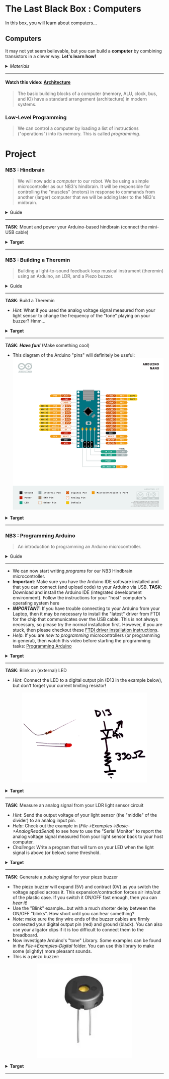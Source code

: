 # The Last Black Box : Computers
In this box, you will learn about computers...

## Computers
It may not yet seem believable, but you can build a **computer** by combining transistors in a clever way. **Let's learn how!**

<details><summary><i>Materials</i></summary><p>

Name|Depth|Description| # |Data|Link|
:-------|:---:|:----------|:-:|:--:|:--:|
Microcontroller|01|Arduino Nano (rev.3)|1|[-D-](/boxes/computers/_resources/datasheets/arduino_nano_rev3.pdf)|[-L-](https://uk.farnell.com/arduino/a000005/arduino-nano-evaluation-board/dp/1848691)
Piezo Buzzer|01|Piezoelectric speaker/transducer|1|[-D-](/boxes/computers/_resources/datasheets/piezo_buzzer.pdf)|[-L-](https://uk.farnell.com/tdk/ps1240p02bt/piezoelectric-buzzer-4khz-70dba/dp/3267212)
Cable (MiniUSB-1m)|01|Mini-USB to Type-A cable (1 m)|1|[-D-](/boxes/computers/)|[-L-](https://uk.farnell.com/molex/88732-8602/usb-cable-2-0-plug-plug-1m/dp/1221071)

</p></details><hr>

#### Watch this video: [Architecture](https://vimeo.com/1033601146)
> The basic building blocks of a computer (memory, ALU, clock, bus, and IO) have a standard arrangement (architecture) in modern systems.


### Low-Level Programming
> We can control a computer by loading a list of instructions ("operations") into its memory. This is called *programming*.


# Project
### NB3 : Hindbrain
> We will now add a *computer* to our robot. We be using a simple microcontroller as our NB3's hindbrain. It will be responsible for controlling the "muscles" (motors) in response to commands from another (larger) computer that we will be adding later to the NB3's midbrain.

<details><summary><weak>Guide</weak></summary>
:-:-: A video guide to completing this project can be viewed <a href="https://vimeo.com/1033609727" target="_blank" rel="noopener noreferrer">here</a>.
</details><hr>

**TASK**: Mount and power your Arduino-based hindbrain (connect the mini-USB cable)
<details><summary><strong>Target</strong></summary>
    The built-in LED on the board should be blinking at 1 Hz.
</details><hr>


### NB3 : Building a Theremin
> Building a light-to-sound feedback loop musical instrument (theremin) using an Arduino, an LDR, and a Piezo buzzer.

<details><summary><weak>Guide</weak></summary>
:-:-: A video guide to completing this project can be viewed <a href="https://vimeo.com/1033896646" target="_blank" rel="noopener noreferrer">here</a>.
</details><hr>

**TASK**: Build a Theremin
- *Hint*: What if you used the analog voltage signal measured from your light sensor to change the frequency of the "tone" playing on your buzzer? Hmm...
<details><summary><strong>Target</strong></summary>
    You should here a sound that varies with your hand motion (in front of a light)
</details><hr>

**TASK**: ***Have fun!*** (Make something cool)
- This diagram of the Arduino "pins" will definitely be useful: ![Arduino Pinout](/boxes/computers/_resources/images/pinout_arduino_nano.png)
<details><summary><strong>Target</strong></summary>
    You should have fun!
</details><hr>


### NB3 : Programming Arduino
> An introduction to programming an Arduino microcontroller.

<details><summary><weak>Guide</weak></summary>
:-:-: A video guide to completing this project can be viewed <a href="https://vimeo.com/1033810807" target="_blank" rel="noopener noreferrer">here</a>.
</details><hr>

- We can now start writing *programs* for our NB3 Hindbrain microcontroller.
- **Important**: Make sure you have the Arduino IDE software installed and that you can connect (and upload code) to your Arduino via USB.
**TASK**: Download and install the Arduino IDE (integrated development environment). Follow the instructions for your "host" computer's operating system here
- ***IMPORTANT***: If you have trouble connecting to your Arduino from your Laptop, then it may be necessary to install the "latest" driver from FTDI for the chip that communicates over the USB cable. This is not always necessary, so please try the normal installation first. However, if you are stuck, then please checkout these [FTDI driver installation instructions](https://support.arduino.cc/hc/en-us/articles/4411305694610-Install-or-update-FTDI-drivers).
- *Help*: If you are *new to programming* microcontrollers (or programming in general), then watch this video before starting the programming tasks: [Programming Arduino](https://vimeo.com/1005131993)
<details><summary><strong>Target</strong></summary>
    You should be able to successfully compile and upload the "Blink" example (with no errors).
</details><hr>

**TASK**: Blink an (external) LED
- *Hint*: Connect the LED to a digital output pin (D13 in the example below), but don't forget your current limiting resistor!
<p align="center">
<img src="../../boxes/computers/_resources/images/LED_driver_circuit.png" alt="LED Driver" width="400">
</p>

<details><summary><strong>Target</strong></summary>
    Your external LED should now be blinking at the same time as the built-in LED (both are connected to pin 13).
</details><hr>

**TASK**: Measure an analog signal from your LDR light sensor circuit
- *Hint*: Send the output voltage of your light sensor (the "middle" of the divider) to an analog input pin.
- *Help*: Check out the example in (*File->Examples->Basic->AnalogReadSerial*) to see how to use the "Serial Monitor" to report the analog voltage signal measured from your light sensor back to your host computer.
- *Challenge*: Write a program that will turn on your LED when the light signal is above (or below) some threshold.
<details><summary><strong>Target</strong></summary>
    You should see values on your host laptop
</details><hr>

**TASK**: Generate a *pulsing* signal for your piezo buzzer
- The piezo buzzer will expand (5V) and contract (0V) as you switch the voltage applied across it. This expansion/contraction forces air into/out of the plastic case. If you switch it ON/OFF fast enough, then you can *hear it*!
- Use the "Blink" example...but with a much shorter delay between the ON/OFF "blinks". How short until you can hear something?
- *Note*: make sure the tiny wire ends of the buzzer cables are firmly connected your digital output pin (red) and ground (black). You can also use your aligator clips if it is too difficult to connect them to the breadboard.
- Now investigate Arduino's "tone" Library. Some examples can be found in the *File->Examples-Digital* folder. You can use this library to make some (slightly) more pleasant sounds.
- This is a piezo buzzer:
<p align="center">
<img src="../../boxes/computers/_resources/images/piezo_buzzer.png" alt="Piezo Buzzer" width="300">
</p>

<details><summary><strong>Target</strong></summary>
    You should here a (somewhat unpleasant) sound
</details><hr>


